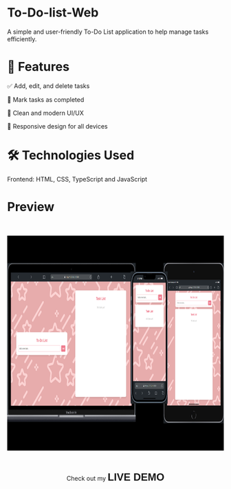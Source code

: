 
# To-Do-list-Web

A simple and user-friendly To-Do List application to help manage tasks efficiently.

# 🌟 Features

✅ Add, edit, and delete tasks

📌 Mark tasks as completed

🎨 Clean and modern UI/UX

📱 Responsive design for all devices

# 🛠️ Technologies Used

Frontend: HTML, CSS, TypeScript and JavaScript

# Preview

<br>
<p align=center>
<img src="https://github.com/nchynacha/To-Do-list-Web/blob/main/assets/images/preview.png" alt="photo gallery" width="900" height="500">
</p>
<br>


<p align="center" >
<span>
    Check out my 
    <a href="https://nchynacha.github.io/To-Do-list-Web/" style="font-size: 24px; font-weight: bold; text-decoration: none; color: inherit; font-family: Arial, sans-serif;">
      <strong>LIVE DEMO</strong>
    </a>
    
  </span>
</p>


